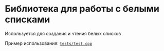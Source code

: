 Библиотека для работы с белыми списками
===

Используется для создания и чтения белых списков

Пример использования: [`tests/test.cpp`](tests/test.cpp)
